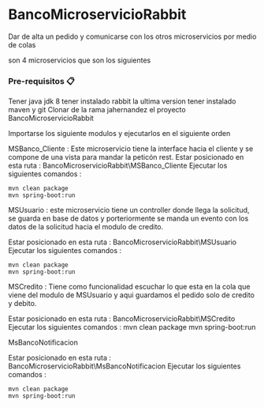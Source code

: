 # BancoMicroservicioRabbit
Dar de alta un pedido y comunicarse con los otros microservicios por medio de colas


son 4 microservicios que son los siguientes

### Pre-requisitos 📋
Tener java jdk 8
tener instalado rabbit la ultima version
tener instalado maven y git
Clonar de la rama jahernandez el proyecto BancoMicroservicioRabbit

Importarse los siguiente modulos y ejecutarlos en el siguiente orden

MSBanco_Cliente : Este microservicio tiene la interface hacia el cliente y se compone de una vista para mandar la peticón rest.
Estar posicionado en esta ruta : BancoMicroservicioRabbit\MSBanco_Cliente
Ejecutar los siguientes comandos :
  ```
  mvn clean package
  mvn spring-boot:run
  ``` 
  
MSUsuario : este microservicio tiene un controller donde llega la solicitud, se guarda en base de datos y porteriormente se manda un evento con los datos de la solicitud hacia el modulo de credito.

Estar posicionado en esta ruta : BancoMicroservicioRabbit\MSUsuario
Ejecutar los siguientes comandos : 
  ```
  mvn clean package
  mvn spring-boot:run
  ``` 

MSCredito : Tiene como funcionalidad escuchar lo que esta en la cola que viene del modulo de MSUsuario y aqui guardamos el pedido solo de credito y debito.

Estar posicionado en esta ruta : BancoMicroservicioRabbit\MSCredito
Ejecutar los siguientes comandos :
  mvn clean package
  mvn spring-boot:run

MsBancoNotificacion 

Estar posicionado en esta ruta : BancoMicroservicioRabbit\MsBancoNotificacion
Ejecutar los siguientes comandos :
  ```
  mvn clean package
  mvn spring-boot:run
  ``` 
